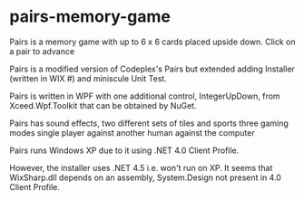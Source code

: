 # pairs-memory-game
Pairs is a memory game with up to 6 x 6 cards placed upside down. Click on a pair to advance

Pairs is a modified version of Codeplex's Pairs but extended adding Installer (written in WIX #) and miniscule Unit Test.

Pairs is written in WPF with one additional control, IntegerUpDown, from Xceed.Wpf.Toolkit that can be obtained by NuGet.

Pairs has sound effects, two different sets of tiles and sports three gaming modes 
	single player
	against another human
	against the computer

Pairs runs Windows XP due to it using .NET 4.0 Client Profile.  

However, the installer uses .NET 4.5 i.e. won't run on XP. 
It seems that WixSharp.dll depends on an assembly, System.Design not present in 4.0 Client Profile.
